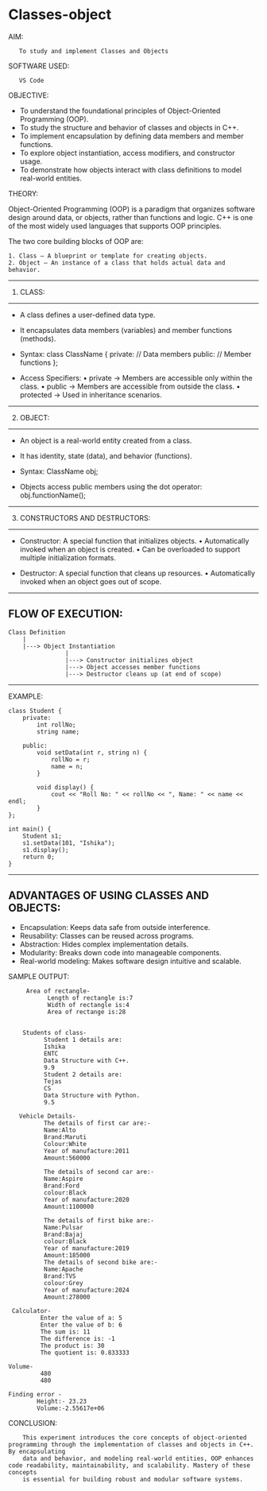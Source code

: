 # Classes-object
AIM: 

       To study and implement Classes and Objects


SOFTWARE USED:

       VS Code



 OBJECTIVE:

 - To understand the foundational principles of Object-Oriented Programming (OOP).
 - To study the structure and behavior of classes and objects in C++.
 - To implement encapsulation by defining data members and member functions.
 - To explore object instantiation, access modifiers, and constructor usage.
 - To demonstrate how objects interact with class definitions to model real-world entities.



 THEORY:

 Object-Oriented Programming (OOP) is a paradigm that organizes software design
 around data, or objects, rather than functions and logic. C++ is one of the most
 widely used languages that supports OOP principles.

 The two core building blocks of OOP are:

    1. Class – A blueprint or template for creating objects.
    2. Object – An instance of a class that holds actual data and behavior.

 -------------------------------------------------------------------------------
 1. CLASS:
 -------------------------------------------------------------------------------
 - A class defines a user-defined data type.
 - It encapsulates data members (variables) and member functions (methods).
 - Syntax:
        class ClassName {
            private:
                // Data members
            public:
                // Member functions
        };

 - Access Specifiers:
     • private   → Members are accessible only within the class.
     • public    → Members are accessible from outside the class.
     • protected → Used in inheritance scenarios.

 -------------------------------------------------------------------------------
 2. OBJECT:
 -------------------------------------------------------------------------------
 - An object is a real-world entity created from a class.
 - It has identity, state (data), and behavior (functions).
 - Syntax:
        ClassName obj;

 - Objects access public members using the dot operator:
        obj.functionName();

 -------------------------------------------------------------------------------
 3. CONSTRUCTORS AND DESTRUCTORS:
 -------------------------------------------------------------------------------
 - Constructor: A special function that initializes objects.
     • Automatically invoked when an object is created.
     • Can be overloaded to support multiple initialization formats.

 - Destructor: A special function that cleans up resources.
     • Automatically invoked when an object goes out of scope.

 -------------------------------------------------------------------------------
 FLOW OF EXECUTION:
 -------------------------------------------------------------------------------

    Class Definition
        |
        |---> Object Instantiation
                    |
                    |---> Constructor initializes object
                    |---> Object accesses member functions
                    |---> Destructor cleans up (at end of scope)

 -------------------------------------------------------------------------------
 EXAMPLE:

    class Student {
        private:
            int rollNo;
            string name;

        public:
            void setData(int r, string n) {
                rollNo = r;
                name = n;
            }

            void display() {
                cout << "Roll No: " << rollNo << ", Name: " << name << endl;
            }
    };

    int main() {
        Student s1;
        s1.setData(101, "Ishika");
        s1.display();
        return 0;
    }

 -------------------------------------------------------------------------------
 ADVANTAGES OF USING CLASSES AND OBJECTS:
 -------------------------------------------------------------------------------
 - Encapsulation: Keeps data safe from outside interference.
 - Reusability: Classes can be reused across programs.
 - Abstraction: Hides complex implementation details.
 - Modularity: Breaks down code into manageable components.
 - Real-world modeling: Makes software design intuitive and scalable.


SAMPLE OUTPUT:

         Area of rectangle-
               Length of rectangle is:7
               Width of rectangle is:4
               Area of rectange is:28

        
        Students of class-
              Student 1 details are:
              Ishika
              ENTC
              Data Structure with C++.
              9.9
              Student 2 details are:
              Tejas
              CS
              Data Structure with Python.
              9.5

       Vehicle Details-
              The details of first car are:-
              Name:Alto
              Brand:Maruti
              Colour:White
              Year of manufacture:2011
              Amount:560000
              
              The details of second car are:-
              Name:Aspire
              Brand:Ford
              colour:Black
              Year of manufacture:2020
              Amount:1100000
              
              The details of first bike are:-
              Name:Pulsar
              Brand:Bajaj
              colour:Black
              Year of manufacture:2019
              Amount:185000
              The details of second bike are:-
              Name:Apache
              Brand:TVS
              colour:Grey
              Year of manufacture:2024
              Amount:278000

     Calculator-
             Enter the value of a: 5
             Enter the value of b: 6
             The sum is: 11
             The difference is: -1
             The product is: 30
             The quotient is: 0.833333

    Volume-
             480
             480

    Finding error -
            Height:- 23.23
            Volume:-2.55617e+06


 CONCLUSION:
 
        This experiment introduces the core concepts of object-oriented programming through the implementation of classes and objects in C++. By encapsulating 
        data and behavior, and modeling real-world entities, OOP enhances code readability, maintainability, and scalability. Mastery of these concepts
        is essential for building robust and modular software systems.
